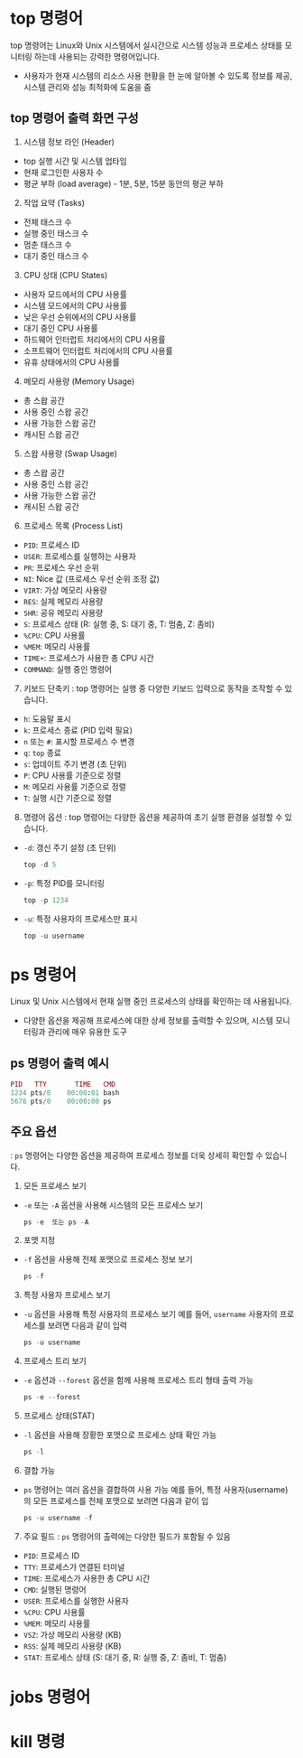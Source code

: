 # top 명령어
top 명령어는 Linux와 Unix 시스템에서 실시간으로 시스템 성능과 프로세스 상태를 모니터링 하는데 사용되는 강력한 명령어입니다.
- 사용자가 현재 시스템의 리소스 사용 현황을 한 눈에 알아볼 수 있도록 정보를 제공, 시스템 관리와 성능 최적화에 도움을 줌

## top 명령어 출력 화면 구성
1. 시스템 정보 라인 (Header)
  - top 실행 시간 및 시스템 업타임
  - 현재 로그인한 사용자 수
  - 평균 부하 (load average) - 1분, 5분, 15분 동안의 평균 부하

2. 작업 요약 (Tasks)
  - 전체 태스크 수
  - 실행 중인 태스크 수
  - 멈춘 태스크 수
  - 대기 중인 태스크 수

3. CPU 상태 (CPU States)
  - 사용자 모드에서의 CPU 사용률
  - 시스템 모드에서의 CPU 사용률
  - 낮은 우선 순위에서의 CPU 사용률
  - 대기 중인 CPU 사용률
  - 하드웨어 인터럽트 처리에서의 CPU 사용률
  - 소프트웨어 인터럽트 처리에서의 CPU 사용률
  - 유휴 상태에서의 CPU 사용률

4. 메모리 사용량 (Memory Usage)
  - 총 스왑 공간
  - 사용 중인 스왑 공간
  - 사용 가능한 스왑 공간
  - 캐시된 스왑 공간

5. 스왑 사용량 (Swap Usage)
  - 총 스왑 공간
  - 사용 중인 스왑 공간
  - 사용 가능한 스왑 공간
  - 캐시된 스왑 공간

6. 프로세스 목록 (Process List)
  - `PID`: 프로세스 ID
  - `USER`: 프로세스를 실행하는 사용자
  - `PR`: 프로세스 우선 순위
  - `NI`: Nice 값 (프로세스 우선 순위 조정 값)
  - `VIRT`: 가상 메모리 사용량
  - `RES`: 실제 메모리 사용량
  - `SHR`: 공유 메모리 사용량
  - `S`: 프로세스 상태 (R: 실행 중, S: 대기 중, T: 멈춤, Z: 좀비)
  - `%CPU`: CPU 사용률
  - `%MEM`: 메모리 사용률
  - `TIME+`: 프로세스가 사용한 총 CPU 시간
  - `COMMAND`: 실행 중인 명령어

7. 키보드 단축키
: top 명령어는 실행 중 다양한 키보드 입력으로 동작을 조작할 수 있습니다.

  - `h`: 도움말 표시
  - `k`: 프로세스 종료 (PID 입력 필요)
  - `n` 또는 `#`: 표시할 프로세스 수 변경
  - `q`: `top` 종료
  - `s`: 업데이트 주기 변경 (초 단위)
  - `P`: CPU 사용률 기준으로 정렬
  - `M`: 메모리 사용률 기준으로 정렬
  - `T`: 실행 시간 기준으로 정렬

8. 명령어 옵션
: top 명령어는 다양한 옵션을 제공하여 초기 실행 환경을 설정할 수 있습니다.
  - `-d`: 갱신 주기 설정 (초 단위)

    ```ex
    top -d 5
    ```
  - `-p`: 특정 PID를 모니터링

    ```ex
    top -p 1234
    ```
  - `-u`: 특정 사용자의 프로세스만 표시

    ```ex
    top -u username
    ```

# ps 명령어
Linux 및 Unix 시스템에서 현재 실행 중인 프로세스의 상태를 확인하는 데 사용됩니다.
- 다양한 옵션을 제공해 프로세스에 대한 상세 정보를 출력할 수 있으며, 시스템 모니터링과 관리에 매우 유용한 도구

## ps 명령어 출력 예시
   ```ex 
   PID   TTY       TIME   CMD
   1234 pts/0    00:00:01 bash
   5678 pts/0    00:00:00 ps
  ```

## 주요 옵션
: `ps` 명령어는 다양한 옵션을 제공하여 프로세스 정보를 더욱 상세히 확인할 수 있습니다.

1. 모든 프로세스 보기
- `-e` 또는 `-A` 옵션을 사용해 시스템의 모든 프로세스 보기
   ```ex
   ps -e  또는 ps -A
   ```

2. 포맷 지정
- `-f` 옵션을 사용해 전체 포맷으로 프로세스 정보 보기
   ```ex
   ps -f
   ```

3. 특정 사용자 프로세스 보기
- `-u` 옵션을 사용해 특정 사용자의 프로세스 보기
     예를 들어, `username` 사용자의 프로세스를 보려면 다음과 같이 입력
   ```ex
   ps -u username
   ```
   
4. 프로세스 트리 보기
- `-e` 옵션과 `--forest` 옵션을 함께 사용해 프로세스 트리 형태 출력 가능
   ```ex
   ps -e --forest
   ```

5. 프로세스 상태(STAT)
 - `-l` 옵션을 사용해 장황한 포맷으로 프로세스 상태 확인 가능
   ```ex
   ps -l
   ```

6. 결합 가능
- `ps` 명령어는 여러 옵션을 결합하여 사용 가능
   예를 들어, 특정 사용자(username)의 모든 프로세스를 전체 포맷으로 보려면 다음과 같이 입
   ```ex
   ps -u username -f
   ```

7. 주요 필드
: `ps` 명령어의 출력에는 다양한 필드가 포함될 수 있음
 - `PID`: 프로세스 ID
 - `TTY`: 프로세스가 연결된 터미널
 - `TIME`: 프로세스가 사용한 총 CPU 시간
 - `CMD`: 실행된 명령어
 - `USER`: 프로세스를 실행한 사용자
 - `%CPU`: CPU 사용률
 - `%MEM`: 메모리 사용률
 - `VSZ`: 가상 메모리 사용량 (KB)
 - `RSS`: 실제 메모리 사용량 (KB)
 - `STAT`: 프로세스 상태 (S: 대기 중, R: 실행 중, Z: 좀비, T: 멈춤)


# jobs 명령어
# kill 명령


